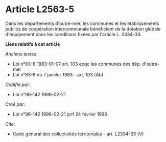 # Article L2563-5

Dans les départements d'outre-mer, les communes et les établissements publics de coopération intercommunale bénéficient de la
dotation globale d'équipement dans les conditions fixées par l'article L. 2334-33.

**Liens relatifs à cet article**

_Anciens textes_:

  - Loi n°83-8 1983-01-07 art. 103 ecqc les communes des dép. d'outre-mer
  - Loi n°83-8 du 7 janvier 1983 - art. 103 (Ab)

_Codifié par_:

  - Loi n°96-142 1996-02-21

_Créé par_:

  - Loi n°96-142 1996-02-21 jorf 24 février 1996

_Cite_:

  - Code général des collectivités territoriales - art. L2334-33 (V)

